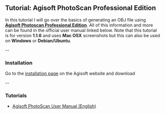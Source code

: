 ## Tutorial: Agisoft PhotoScan Professional Edition

In this tutorial I will go over the basics of generating an OBJ file using [**Agisoft Photoscan Professional Edition**](http://www.agisoft.com/). All of this information and more can be found in the official user manual linked below. Note that this tutorial is for version **1.1.6** and uses **Mac OSX** screenshots but this can also be used on **Windows** or **Debian/Ubuntu**.

--
### Installation

Go to the [installation page](http://www.agisoft.com/downloads/installer/) on the Agisoft website and download

--
### Tutorials
* [Agisoft PhotoScan User Manual (English)](http://www.agisoft.com/pdf/photoscan-pro_1_1_en.pdf)
